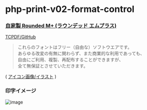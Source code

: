 # php-print-v02-format-control

### [自家製 Rounded M+ (ラウンデッド エムプラス)](http://jikasei.me/font/rounded-mplus/)
[TCPDF/GitHub](https://github.com/tecnickcom/tcpdf)

>これらのフォントはフリー（自由な）ソフトウエアです。\
>あらゆる改変の有無に関わらず、また商業的な利用であっても、\
>自由にご利用、複製、再配布することができますが、\
>全て無保証とさせていただきます。

( [アイコン画像/イラスト](https://www.ac-illust.com/main/detail.php?id=789862) )

### 印字イメージ

![image](https://user-images.githubusercontent.com/1501327/162602807-61bd9871-f41a-4e16-8994-097de7151e8e.png)
